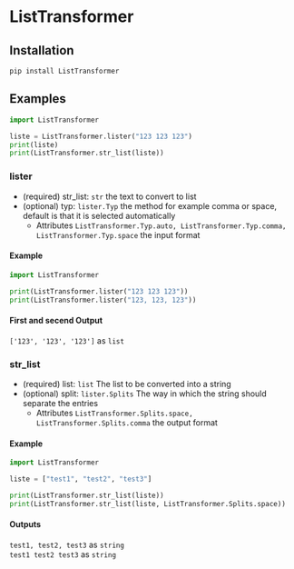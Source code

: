 # ListTransformer
## Installation
``pip install ListTransformer``

## Examples

````py
import ListTransformer

liste = ListTransformer.lister("123 123 123")
print(liste)
print(ListTransformer.str_list(liste))
````

### lister

- (required) str_list: ```str``` the text to convert to list
- (optional) typ: ``lister.Typ`` the method for example comma or space, default is that it is selected automatically  
  - Attributes ```ListTransformer.Typ.auto, ListTransformer.Typ.comma, ListTransformer.Typ.space``` the input format

#### Example

````py
import ListTransformer

print(ListTransformer.lister("123 123 123"))
print(ListTransformer.lister("123, 123, 123"))
````
#### First and secend Output
``['123', '123', '123']`` as ``list``

### str_list

- (required) list: ``list`` The list to be converted into a string
- (optional) split: ``lister.Splits`` The way in which the string should separate the entries  
  - Attributes ```ListTransformer.Splits.space, ListTransformer.Splits.comma``` the output format

#### Example

````py
import ListTransformer

liste = ["test1", "test2", "test3"]

print(ListTransformer.str_list(liste))
print(ListTransformer.str_list(liste, ListTransformer.Splits.space))
````
#### Outputs
``test1, test2, test3`` as ``string``  
``test1 test2 test3`` as ``string``